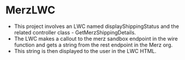 # MerzLWC
- This project involves an LWC named displayShippingStatus and the related controller class - GetMerzShippingDetails.
- The LWC makes a callout to the merz sandbox endpoint in the wire function and gets a string from the rest endpoint in the Merz org.
- This string is then displayed to the user in the LWC HTML.
